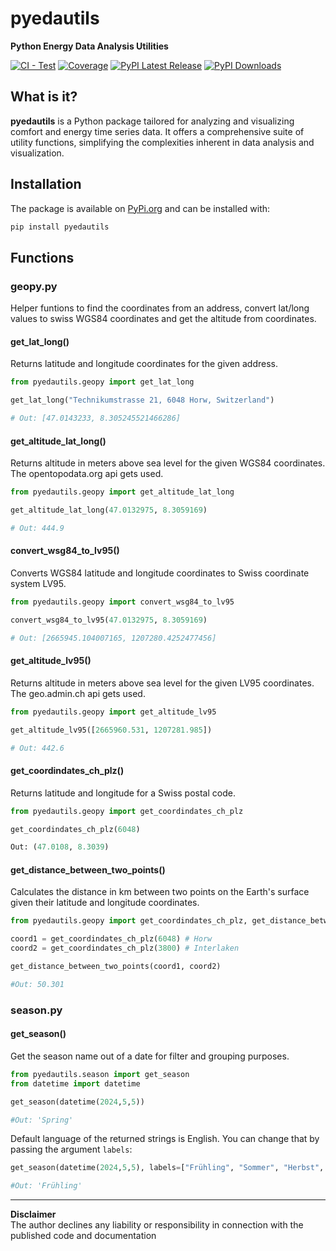 # pyedautils
**Python Energy Data Analysis Utilities**

[![CI - Test](https://github.com/retomarek/pyedautils/actions/workflows/python-unittest.yml/badge.svg)](https://github.com/retomarek/pyedautils/actions/workflows/python-unittests.yml) [![Coverage](https://codecov.io/github/retomarek/pyedautils/coverage.svg?branch=main)](https://codecov.io/gh/retomarek/pyedautils)
[![PyPI Latest Release](https://img.shields.io/pypi/v/pyedautils.svg)](https://pypi.org/project/pyedautils) [![PyPI Downloads](https://img.shields.io/pypi/dd/pyedautils.svg?label=PyPI%20downloads)](https://pypi.org/project/pyedautils/)

## What is it?

**pyedautils** is a Python package tailored for analyzing and visualizing comfort and energy time series data. It offers a comprehensive suite of utility functions, simplifying the complexities inherent in data analysis and visualization.

## Installation

The package is available on [PyPi.org](https://pypi.org/) and can be installed with:

``` python
pip install pyedautils
```

## Functions

### geopy.py
Helper funtions to find the coordinates from an address, convert lat/long values to swiss WGS84 coordinates and get the altitude from coordinates.

#### get_lat_long()
Returns latitude and longitude coordinates for the given address.

``` python
from pyedautils.geopy import get_lat_long

get_lat_long("Technikumstrasse 21, 6048 Horw, Switzerland")

# Out: [47.0143233, 8.305245521466286]
```

#### get_altitude_lat_long()
Returns altitude in meters above sea level for the given WGS84 coordinates. The opentopodata.org api gets used.

``` python
from pyedautils.geopy import get_altitude_lat_long

get_altitude_lat_long(47.0132975, 8.3059169)

# Out: 444.9
```

#### convert_wsg84_to_lv95()
Converts WGS84 latitude and longitude coordinates to Swiss coordinate system LV95.
``` python
from pyedautils.geopy import convert_wsg84_to_lv95

convert_wsg84_to_lv95(47.0132975, 8.3059169)

# Out: [2665945.104007165, 1207280.4252477456]
```

#### get_altitude_lv95()
Returns altitude in meters above sea level for the given LV95 coordinates. The geo.admin.ch api gets used.

``` python
from pyedautils.geopy import get_altitude_lv95

get_altitude_lv95([2665960.531, 1207281.985])

# Out: 442.6
```

#### get_coordindates_ch_plz()
Returns latitude and longitude for a Swiss postal code.

``` python
from pyedautils.geopy import get_coordindates_ch_plz

get_coordindates_ch_plz(6048)

Out: (47.0108, 8.3039)
```

#### get_distance_between_two_points()
Calculates the distance in km between two points on the Earth's surface given their latitude and longitude coordinates.

``` python
from pyedautils.geopy import get_coordindates_ch_plz, get_distance_between_two_points

coord1 = get_coordindates_ch_plz(6048) # Horw
coord2 = get_coordindates_ch_plz(3800) # Interlaken

get_distance_between_two_points(coord1, coord2)

#Out: 50.301
```
### season.py

#### get_season()

Get the season name out of a date for filter and grouping purposes.

``` python
from pyedautils.season import get_season
from datetime import datetime

get_season(datetime(2024,5,5))

#Out: 'Spring'
```

Default language of the returned strings is English. You can change that by passing the argument `labels`:

``` python
get_season(datetime(2024,5,5), labels=["Frühling", "Sommer", "Herbst", "Winter"])

#Out: 'Frühling'
```

<hr>

**Disclaimer**<br> The author declines any liability or responsibility in connection with the published code and documentation
